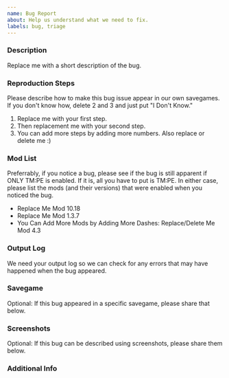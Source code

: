 ```yaml
---
name: Bug Report
about: Help us understand what we need to fix.
labels: bug, triage
---
```


<!-- Want to see an example bug report before you submit one? See: https://bit.ly/tmpe-etbr -->

### Description
Replace me with a short description of the bug.


### Reproduction Steps
Please describe how to make this bug issue appear in our own savegames. If you don't know how, delete 2 and 3 and just put "I Don't Know."
1. Replace me with your first step.
2. Then replacement me with your second step.
3. You can add more steps by adding more numbers. Also replace or delete me :)


### Mod List
Preferrably, if you notice a bug, please see if the bug is still apparent if ONLY TM:PE is enabled. If it is, all you have to put is TM:PE. In either case, please list the mods (and their versions) that were enabled when you noticed the bug.
- Replace Me Mod 10.18
- Replace Me Mod 1.3.7
- You Can Add More Mods by Adding More Dashes: Replace/Delete Me Mod 4.3


### Output Log
We need your output log so we can check for any errors that may have happened when the bug appeared.
<!-- Don't know how to share your log file? See: https://bit.ly/2I3YVFL -->


### Savegame
Optional: If this bug appeared in a specific savegame, please share that below.
<!-- Don't know how to share savegames? See: https://bit.ly/2FXog0z -->


### Screenshots
Optional: If this bug can be described using screenshots, please share them below.
<!-- Don't know how to share screenshots? See: https://bit.ly/2Kc8owO -->


### Additional Info
